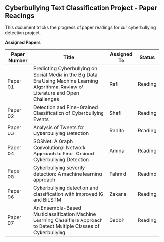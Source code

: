 ## Cyberbullying Text Classification Project - Paper Readings

This document tracks the progress of paper readings for our cyberbullying detection project.

**Assigned Papers:**

| Paper Number | Title | Assigned To | Status | 
|---|---|---|---|
| Paper 01 | Predicting Cyberbullying on Social Media in the Big Data Era Using Machine Learning Algorithms: Review of Literature and Open Challenges | Rafi |Reading |
| Paper 02 | Detection and Fine-Grained Classification of Cyberbullying Events | Shafi | Reading |
| Paper 03 |Analysis of Tweets for Cyberbullying Detection  | Radito | Reading |
| Paper 04 |SOSNet: A Graph Convolutional Network Approach to Fine-Grained Cyberbullying Detection  | Amina |Reading |
| Paper 05|Cyberbullying severity detection: A machine learning approach  | Fahmid |Reading |
| Paper 06 |Cyberbullying detection and classification with improved IG and BiLSTM | Zakaria | Reading |
| Paper 07 |An Ensemble-Based Multiclassification Machine Learning Classifiers Approach to Detect Multiple Classes of Cyberbullying | Sabbir | Reading |
